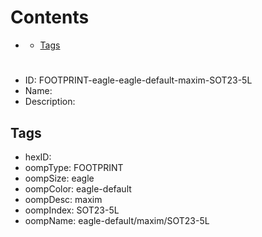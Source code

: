 



Contents
========

* [](#)
	* [Tags](#tags)

# 

- ID: FOOTPRINT-eagle-eagle-default-maxim-SOT23-5L
- Name: 
- Description: 

## Tags

- hexID: 
- oompType: FOOTPRINT
- oompSize: eagle
- oompColor: eagle-default
- oompDesc: maxim
- oompIndex: SOT23-5L
- oompName: eagle-default/maxim/SOT23-5L
